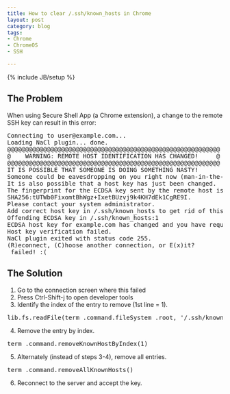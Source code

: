 ```yaml
---
title: How to clear /.ssh/known_hosts in Chrome
layout: post
category: blog
tags:
- Chrome
- ChromeOS
- SSH

---
```

{% include JB/setup %}

## The Problem

When using Secure Shell App (a Chrome extension), a change to the remote SSH key can result in this error:

<pre>
Connecting to user@example.com...
Loading NaCl plugin... done.
@@@@@@@@@@@@@@@@@@@@@@@@@@@@@@@@@@@@@@@@@@@@@@@@@@@@@@@@@@@
@    WARNING: REMOTE HOST IDENTIFICATION HAS CHANGED!     @
@@@@@@@@@@@@@@@@@@@@@@@@@@@@@@@@@@@@@@@@@@@@@@@@@@@@@@@@@@@
IT IS POSSIBLE THAT SOMEONE IS DOING SOMETHING NASTY!
Someone could be eavesdropping on you right now (man-in-the-middle attack)!
It is also possible that a host key has just been changed.
The fingerprint for the ECDSA key sent by the remote host is
SHA256:tUTWb0FixomtBhWgz+IxetBUzvj9k4KH7dEk1CgRE9I.
Please contact your system administrator.
Add correct host key in /.ssh/known_hosts to get rid of this message.
Offending ECDSA key in /.ssh/known_hosts:1
ECDSA host key for example.com has changed and you have requested strict checking.
Host key verification failed.
NaCl plugin exited with status code 255.
(R)econnect, (C)hoose another connection, or E(x)it?
 failed! :(
</pre>
 
 
## The Solution
 
 1. Go to the connection screen where this failed
 2. Press Ctrl-Shift-j to open developer tools
 3. Identify the index of the entry to remove (1st line = 1).
 <pre>lib.fs.readFile(term_.command.fileSystem_.root, '/.ssh/known_hosts', (contents) => {console.log(contents)})</pre>
 4. Remove the entry by index.
 <pre>term_.command.removeKnownHostByIndex(1)</pre>
 5. Alternately (instead of steps 3-4), remove all entries.
 <pre>term_.command.removeAllKnownHosts()</pre>
 6. Reconnect to the server and accept the key.
